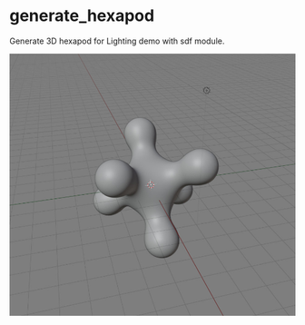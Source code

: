 # generate_hexapod

Generate 3D hexapod for Lighting demo with sdf module.

![Hexapod model](hexapod.jpg)
